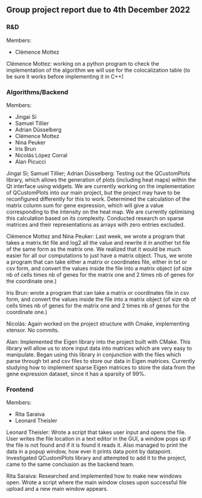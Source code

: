 ## Group project report due to 4th December 2022

### R&D
Members: 
- Clémence Mottez

Clémence Mottez: working on a python program to check the implementation of the algorithm we will use for the colocalization table (to be sure it works before implementing it in C++) 

### Algorithms/Backend 
Members:
- Jingai Si
- Samuel Tillier 
- Adrian Düsselberg
- Clémence Mottez
- Nina Peuker
- Iris Brun
- Nicolás López Corral
- Alan Picucci


Jingai Si; Samuel Tillier; Adrian Düsselberg: Testing out the QCustomPlots library, which allows the generation of plots (including heat maps) within the Qt interface using widgets. We are currently working on the implementation of QCustomPlots into our main project, but the project may have to be reconfigured differently for this to work. Determined the calculation of the matrix column sum for gene expression, which will give a value corresponding to the intensity on the heat map. We are currently optimising this calculation based on its complexity. Conducted research on sparse matrices and their representations as arrays with zero entries excluded.

Clémence Mottez and Nina Peuker: Last week, we wrote a program that takes a matrix.tkt file and log2 all the value and rewrite it in another txt file of the same form as the matrix one. We realized that it would be much easier for all our computations to just have a matrix object. Thus, we wrote a program that can take either a matrix or coordinates file, either in txt or csv form, and convert the values inside the file into a matrix object (of size nb of cells times nb of genes for the matrix one and 2 times nb of genes for the coordinate one.) 

Iris Brun: wrote a program that can take a matrix or coordinates file in csv form, and convert the values inside the file into a matrix object (of size nb of cells times nb of genes for the matrix one and 2 times nb of genes for the coordinate one.) 

Nicolás: Again worked on the project structure with Cmake, implementing xtensor. No commits.

Alan: Implemented the Eigen library into the project built with CMake. This library will allow us to store input data into matrices which are very easy to manipulate. Began using this library in conjunction with the files which parse through txt and csv files to store our data in Eigen matrices. Currently studying how to implement sparse Eigen matrices to store the data from the gene expression dataset, since it has a sparsity of 99%.  

### Frontend 
Members:
- Rita Saraiva
- Leonard Theisler

Leonard Theisler: Wrote a script that takes user input and opens the file. User writes the file location in a text editor in the GUI, a window pops up if the file is not found and if it is found it reads it. Also managed to print the data in a popup window, how ever it prints data point by datapoint. Investigated QCustomPlots library and attempted to add it to the project, came to the same conclusion as the backend team.

Rita Saraiva: Researched and implemented how to make new windows open. Wrote a script where the main window closes upon successful file upload and a new main window appears.
